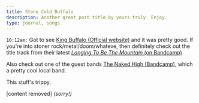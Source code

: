 ```yaml
---
title: Stone Cold Buffalo
description: Another great post title by yours truly. Enjoy.
type: journal, songs
---
```


`10:12am:` Got to see [King Buffalo (Official website)](https://kingbuffalo.com/) and it was pretty good. If you're into stoner rock/metal/doom/whateve, then definitely check out the title track from their latest [_Longing To Be The Mountain_ (on Bandcamp)](https://kingbuffalo.bandcamp.com/track/longing-to-be-the-mountain)

Also check out one of the guest bands [The Naked High (Bandcamp)](https://thenakedhigh.bandcamp.com/), which a pretty cool local band.

This stuff's trippy.

[content removed] *(sorry!)*
